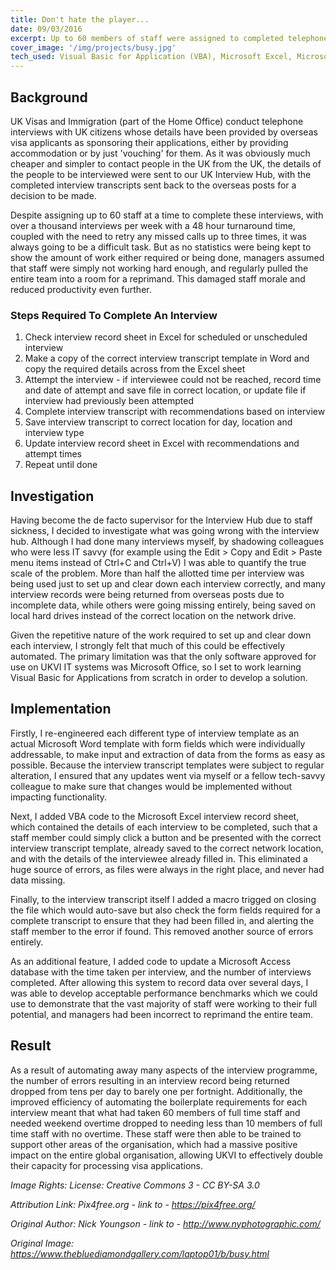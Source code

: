 ```yaml
---
title: Don't hate the player...
date: 09/03/2016
excerpt: Up to 60 members of staff were assigned to completed telephone interviews with people sponsoring overseas travel visa applications. Despite this, regular overtime was needed to even approach meeting the deadline for completion. Managers reprimanded staff for just not working hard enough, but I wasn't convinced...
cover_image: '/img/projects/busy.jpg'
tech_used: Visual Basic for Application (VBA), Microsoft Excel, Microsoft Access
---
```

## Background
UK Visas and Immigration (part of the Home Office) conduct telephone interviews with UK citizens whose details have been provided by overseas visa applicants as sponsoring their applications, either by providing accommodation or by just 'vouching' for them. As it was obviously much cheaper and simpler to contact people in the UK from the UK, the details of the people to be interviewed were sent to our UK Interview Hub, with the completed interview transcripts sent back to the overseas posts for a decision to be made.

Despite assigning up to 60 staff at a time to complete these interviews, with over a thousand interviews per week with a 48 hour turnaround time, coupled with the need to retry any missed calls up to three times, it was always going to be a difficult task. But as no statistics were being kept to show the amount of work either required or being done, managers assumed that staff were simply not working hard enough, and regularly pulled the entire team into a room for a reprimand. This damaged staff morale and reduced productivity even further.

### Steps Required To Complete An Interview
1. Check interview record sheet in Excel for scheduled or unscheduled interview
2. Make a copy of the correct interview transcript template in Word and copy the required details across from the Excel sheet
3. Attempt the interview - if interviewee could not be reached, record time and date of attempt and save file in correct location, or update file if interview had previously been attempted
4. Complete interview transcript with recommendations based on interview
5. Save interview transcript to correct location for day, location and interview type
6. Update interview record sheet in Excel with recommendations and attempt times
7. Repeat until done

## Investigation
Having become the de facto supervisor for the Interview Hub due to staff sickness, I decided to investigate what was going wrong with the interview hub. Although I had done many interviews myself, by shadowing colleagues who were less IT savvy (for example using the Edit > Copy and Edit > Paste menu items instead of Ctrl+C and Ctrl+V) I was able to quantify the true scale of the problem. More than half the allotted time per interview was being used just to set up and clear down each interview correctly, and many interview records were being returned from overseas posts due to incomplete data, while others were going missing entirely, being saved on local hard drives instead of the correct location on the network drive. 

Given the repetitive nature of the work required to set up and clear down each interview, I strongly felt that much of this could be effectively automated. The primary limitation was that the only software approved for use on UKVI IT systems was Microsoft Office, so I set to work learning Visual Basic for Applications from scratch in order to develop a solution.

## Implementation
Firstly, I re-engineered each different type of interview template as an actual Microsoft Word template with form fields which were individually addressable, to make input and extraction of data from the forms as easy as possible. Because the interview transcript templates were subject to regular alteration, I ensured that any updates went via myself or a fellow tech-savvy colleague to make sure that changes would be implemented without impacting functionality.

Next, I added VBA code to the Microsoft Excel interview record sheet, which contained the details of each interview to be completed, such that a staff member could simply click a button and be presented with the correct interview transcript template, already saved to the correct network location, and with the details of the interviewee already filled in. This eliminated a huge source of errors, as files were always in the right place, and never had data missing.

Finally, to the interview transcript itself I added a macro trigged on closing the file which would auto-save but also check the form fields required for a complete transcript to ensure that they had been filled in, and alerting the staff member to the error if found. This removed another source of errors entirely.

As an additional feature, I added code to update a Microsoft Access database with the time taken per interview, and the number of interviews completed. After allowing this system to record data over several days, I was able to develop acceptable performance benchmarks which we could use to demonstrate that the vast majority of staff were working to their full potential, and managers had been incorrect to reprimand the entire team.

## Result
As a result of automating away many aspects of the interview programme, the number of errors resulting in an interview record being returned dropped from tens per day to barely one per fortnight. Additionally, the improved efficiency of automating the boilerplate requirements for each interview meant that what had taken 60 members of full time staff and needed weekend overtime dropped to needing less than 10 members of full time staff with no overtime. These staff were then able to be trained to support other areas of the organisation, which had a massive positive impact on the entire global organisation, allowing UKVI to effectively double their capacity for processing visa applications.
<br />

*Image Rights:  License: Creative Commons 3 - CC BY-SA 3.0*

*Attribution Link: Pix4free.org - link to - https://pix4free.org/*

*Original Author: Nick Youngson - link to - http://www.nyphotographic.com/*

*Original Image: https://www.thebluediamondgallery.com/laptop01/b/busy.html*
